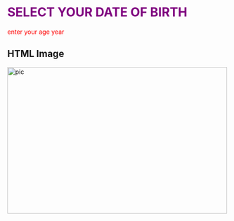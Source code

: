 
<html>
<body>

<h1 style="color:Purple;">SELECT YOUR DATE OF BIRTH</h1>

</body>
</html>

<html>
<body>
  
<p style="color:red;">enter your age year</p>

</body>
</html>

<h2>HTML Image</h2>
<img src="pic.jpg" alt="pic" width="500" height="333">

</body>
</html>

